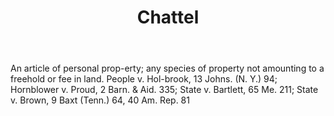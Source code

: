 ---
title: Chattel
letter: C
permalink: "/definitions/bld-chattel.html"
body: An article of personal prop-erty; any species of property not amounting to a
  freehold or fee in land. People v. Hol-brook, 13 Johns. (N. Y.) 94; Hornblower v.
  Proud, 2 Barn. & Aid. 335; State v. Bartlett, 65 Me. 211; State v. Brown, 9 Baxt
  (Tenn.) 64, 40 Am. Rep. 81
published_at: '2018-07-07'
source: Black's Law Dictionary 2nd Ed (1910)
layout: post
---